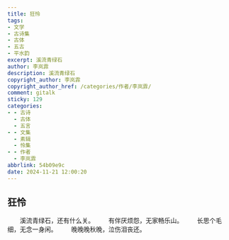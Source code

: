 ```yaml
---
title: 狂怜
tags:
- 文学
- 古诗集
- 古体
- 五古
- 平水韵
excerpt: 溪流青绿石
author: 李岚霏
description: 溪流青绿石
copyright_author: 李岚霏
copyright_author_href: /categories/作者/李岚霏/
comment: gitalk
sticky: 129
categories:
- - 古诗
  - 古体
  - 五言
- - 文集
  - 素辑
  - 怜集
- - 作者
  - 李岚霏
abbrlink: 54b09e9c
date: 2024-11-21 12:00:20
---
```

## 狂怜
&emsp;&emsp;溪流青绿石，还有什么关。
&emsp;&emsp;有伴厌烦怨，无家畅乐山。
&emsp;&emsp;长思个毛细，无念一身闲。
&emsp;&emsp;晚晚晚秋晚，泣伤泪丧还。
